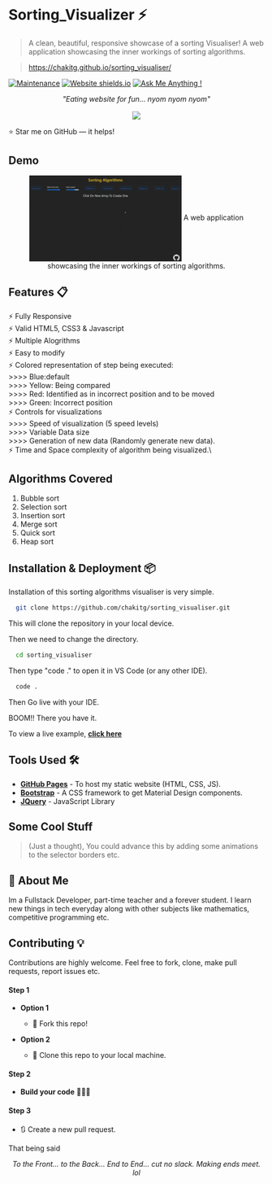 # Sorting_Visualizer ⚡️ 

> A clean, beautiful, responsive showcase of a sorting Visualiser! A web application showcasing the inner workings of sorting algorithms.

> https://chakitg.github.io/sorting_visualiser/


[![Maintenance](https://img.shields.io/badge/maintained-yes-green.svg)](https://github.com//chakitg/chakitg.github.io/)
[![Website shields.io](https://img.shields.io/badge/website-up-yellow)](http://chakitg.github.io/)
[![Ask Me Anything !](https://img.shields.io/badge/ask%20me-linkedin-1abc9c.svg)](https://www.linkedin.com/in/chakit-gupta/)
<!-- [![License](http://img.shields.io/:license-mit-blue.svg?style=flat-square)](http://badges.mit-license.org) -->

_<p align="center">"Eating website for fun... nyom nyom nyom"</p>_

<div align="center" style="text-align:center; margin:auto;">
<img align="center" src="https://i.imgur.com/EgCvXyK.png" width="150"/>
</div>

:star: Star me on GitHub — it helps!

## Demo

<div align="center" style="text-align:center; margin:auto;">
<img align="center" src="./images/Visualize%20Sorting%20Algo%20-%20Google%20Chrome%202021-05-21%2020-21-08.gif" width="300"/>
    A web application showcasing the inner workings of sorting algorithms.
</div>


## Features 📋
⚡️ Fully Responsive\
⚡️ Valid HTML5, CSS3 & Javascript\
⚡️ Multiple Alogrithms\
⚡️ Easy to modify\
⚡️ Colored representation of step being executed:\
\>>>> Blue:default\
\>>>> Yellow: Being compared\
\>>>> Red: Identified as in incorrect position and to be moved\
\>>>> Green: Incorrect position\
⚡ Controls for visualizations\
\>>>> Speed of visualization (5 speed levels)\
\>>>> Variable Data size\
\>>>> Generation of new data (Randomly generate new data).\
⚡️ Time and Space complexity of algorithm being visualized.\


## Algorithms Covered
1) Bubble sort
2) Selection sort
3) Insertion sort
4) Merge sort
5) Quick sort
6) Heap sort

## Installation & Deployment 📦

Installation of this sorting algorithms visualiser is very simple. 

```bash
  git clone https://github.com/chakitg/sorting_visualiser.git
```
This will clone the repository in your local device.

Then we need to change the directory.

```bash
  cd sorting_visualiser
```

Then type "code ." to open it in VS Code (or any other IDE).
```bash
  code .
```

Then Go live with your IDE.

BOOM!! There you have it.

To view a live example, **[click here](https://chakitg.github.io/sorting_visualiser/)**

## Tools Used 🛠️
* [<b>GitHub Pages</b>](https://github.com/chakitg/sorting_visualiser/settings/pages) - To host my static website (HTML, CSS, JS).
* [<b>Bootstrap</b>](https://getbootstrap.com/) - A CSS framework to get Material Design components.
* [<b>JQuery</b>](https://jquery.com/) - JavaScript Library

## Some Cool Stuff

> (Just a thought), You could advance this by adding some animations to the selector borders etc.

## 🚀 About Me
Im a Fullstack Developer, part-time teacher and a forever student. I learn new things in tech everyday along with other subjects like mathematics, competitive programming etc.

## Contributing 💡

Contributions are highly welcome. Feel free to fork, clone, make pull requests, report issues etc.

#### Step 1

- **Option 1**
    - 🍴 Fork this repo!

- **Option 2**
    - 👯 Clone this repo to your local machine.


#### Step 2

- **Build your code** 🔨🔨🔨

#### Step 3

- 🔃 Create a new pull request.


That being said
_<p align="center">To the Front... to the Back... End to End... cut no slack. Making ends meet. lol</p>_
